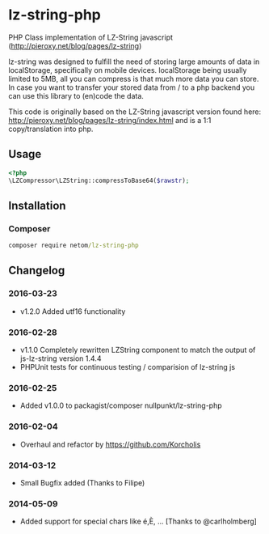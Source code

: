 lz-string-php
=============

PHP Class implementation of LZ-String javascript (http://pieroxy.net/blog/pages/lz-string)

lz-string was designed to fulfill the need of storing large amounts of data in localStorage, specifically on mobile devices. 
localStorage being usually limited to 5MB, all you can compress is that much more data you can store. In case you want 
to transfer your stored data from / to a php backend you can use this library to (en)code the data.  

This code is originally based on the LZ-String javascript version found here: http://pieroxy.net/blog/pages/lz-string/index.html 
and is a 1:1 copy/translation into php. 

## Usage
```php
<?php
\LZCompressor\LZString::compressToBase64($rawstr);
```

## Installation

### Composer
```cmd
composer require netom/lz-string-php
```

## Changelog
### 2016-03-23 
- v1.2.0 Added utf16 functionality

### 2016-02-28 
- v1.1.0 Completely rewritten LZString component to match the output of js-lz-string version 1.4.4
- PHPUnit tests for continuous testing / comparision of lz-string js

### 2016-02-25 
- Added v1.0.0 to packagist/composer nullpunkt/lz-string-php

### 2016-02-04 
- Overhaul and refactor by https://github.com/Korcholis

### 2014-03-12 
- Small Bugfix added (Thanks to Filipe)

### 2014-05-09 
- Added support for special chars like é,È, ... [Thanks to @carlholmberg]
